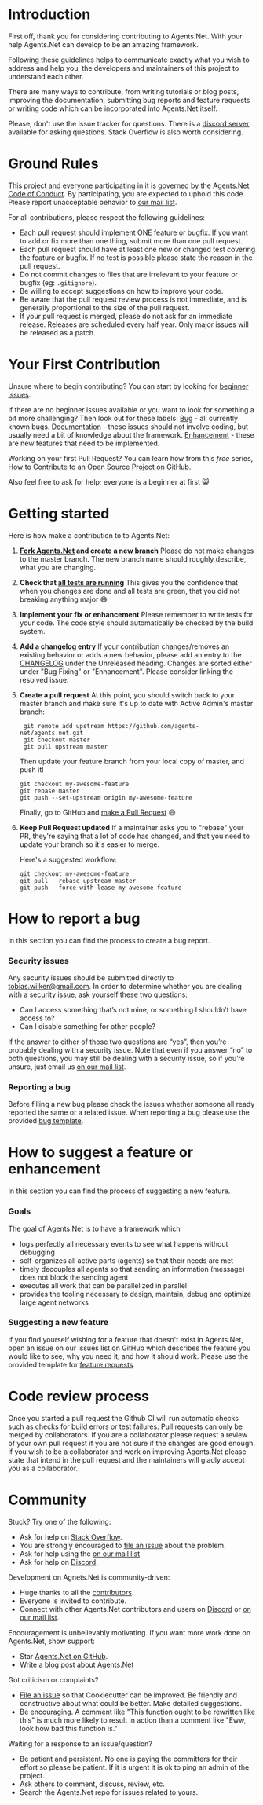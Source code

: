 # Introduction

First off, thank you for considering contributing to Agents.Net. With your help Agents.Net can develop to be an amazing framework.

Following these guidelines helps to communicate exactly what you wish to address and help you, the developers and maintainers of this project to understand each other.

There are many ways to contribute, from writing tutorials or blog posts, improving the documentation, submitting bug reports and feature requests or writing code which can be incorporated into Agents.Net itself.

Please, don't use the issue tracker for questions. There is a [discord server][discord-link] available for asking questions. Stack Overflow is also worth considering.

# Ground Rules

This project and everyone participating in it is governed by the [Agents.Net Code of Conduct](CODE_OF_CONDUCT.md). By participating, you are expected to uphold this code. Please report unacceptable behavior to [our mail list](mailto:agents-net@googlegroups.com).

For all contributions, please respect the following guidelines:

-   Each pull request should implement ONE feature or bugfix. If you want to add or fix more than one thing, submit more than one pull request.
- Each pull request should have at least one new or changed test covering the feature or bugfix. If no test is possible please state the reason in the pull request.
-   Do not commit changes to files that are irrelevant to your feature or bugfix (eg:  `.gitignore`).
-   Be willing to accept suggestions on how to improve your code.
-   Be aware that the pull request review process is not immediate, and is generally proportional to the size of the pull request.
-   If your pull request is merged, please do not ask for an immediate release. Releases are scheduled every half year. Only major issues will be released as a patch.

# Your First Contribution
Unsure where to begin contributing? You can start by looking for [beginner issues][beginner-issues].

If there are no beginner issues available or you want to look for something a bit more challenging? Then look out for these labels:
[Bug][bug-issues] - all currently known bugs.
[Documentation][documentation-issues] - these issues should not involve coding, but usually need a bit of knowledge about the framework.
[Enhancement][enhancement-issues] - these are new features that need to be implemented.

Working on your first Pull Request? You can learn how from this *free* series, [How to Contribute to an Open Source Project on GitHub](https://egghead.io/series/how-to-contribute-to-an-open-source-project-on-github).

Also feel free to ask for help; everyone is a beginner at first :smile_cat:

# Getting started
Here is how make a contribution to to Agents.Net:
1. **[Fork Agents.Net][fork-manual] and create a new branch**
Please do not make changes to the master branch. The new branch name should roughly describe, what you are changing.
2. **Check that [all tests are running][run-tests]**
This gives you the confidence that when you changes are done and all tests are green, that you did not breaking anything major :sweat_smile:
3. **Implement your fix or enhancement**
Please remember to write tests for your code. The code style should automatically be checked by the build system.
4. **Add a changelog entry**
If your contribution changes/removes an existing behavior or adds a new behavior, please add an entry to the [CHANGELOG](../CHANGELOG.md) under the Unreleased heading. Changes are sorted either under "Bug Fixing" or "Enhancement". Please consider linking the resolved issue.
5. **Create a pull request**
At this point, you should switch back to your master branch and make sure it's up to date with Active Admin's master branch:
        
        git remote add upstream https://github.com/agents-net/agents.net.git
        git checkout master
        git pull upstream master

   Then update your feature branch from your local copy of master, and push it!

       git checkout my-awesome-feature
       git rebase master
       git push --set-upstream origin my-awesome-feature

   Finally, go to GitHub and  [make a Pull Request](https://help.github.com/articles/creating-a-pull-request)  :smile:
6. **Keep Pull Request updated**
If a maintainer asks you to "rebase" your PR, they're saying that a lot of code has changed, and that you need to update your branch so it's easier to merge.

   Here's a suggested workflow:

       git checkout my-awesome-feature
       git pull --rebase upstream master
       git push --force-with-lease my-awesome-feature

# How to report a bug
In this section you can find the process to create a bug report.

### Security issues
Any security issues should be submitted directly to [tobias.wilker@gmail.com](mailto:tobias.wilker@gmail.com).
In order to determine whether you are dealing with a security issue, ask yourself these two questions:

-   Can I access something that’s not mine, or something I shouldn’t have access to?
-   Can I disable something for other people?

If the answer to either of those two questions are “yes”, then you’re probably dealing with a security issue. Note that even if you answer “no” to both questions, you may still be dealing with a security issue, so if you’re unsure, just email us [on our mail list](mailto:agents-net@googlegroups.com).

### Reporting a bug
Before filling a new bug please check the issues whether someone all ready reported the same or a related issue.
When reporting a bug please use the provided [bug template][bug-template].

# How to suggest a feature or enhancement
In this section you can find the process of suggesting a new feature.

### Goals
The goal of Agents.Net is to have a framework which

-   logs perfectly all necessary events to see what happens without debugging
-   self-organizes all active parts (agents) so that their needs are met
-   timely decouples all agents so that sending an information (message) does not block the sending agent
-   executes all work that can be parallelized in parallel
- provides the tooling necessary to design, maintain, debug and optimize large agent networks

### Suggesting a new feature

If you find yourself wishing for a feature that doesn't exist in Agents.Net, open an issue on our issues list on GitHub which describes the feature you would like to see, why you need it, and how it should work. Please use the provided template for [feature requests][feature-template].

# Code review process

Once you started a pull request the Github CI will run automatic checks such as checks for build errors or test failures. Pull requests can only be merged by collaborators. If you are a collaborator please request a review of your own pull request if you are not sure if the changes are good enough. If you wish to be a collaborator and work on improving Agents.Net please state that intend in the pull request and the maintainers will gladly accept you as a collaborator.

# Community
Stuck? Try one of the following:

-   Ask for help on  [Stack Overflow](https://stackoverflow.com/questions/tagged/agents-net).
-   You are strongly encouraged to  [file an issue][bug-template]  about the problem.
-   Ask for help using the [on our mail list](mailto:agents-net@googlegroups.com)
-   Ask for help on  [Discord][discord-link].

Development on Agnets.Net is community-driven:

-   Huge thanks to all the  [contributors][contributors-url].
-   Everyone is invited to contribute.
-   Connect with other Agents.Net contributors and users on [Discord][discord-link] or [on our mail list](https://groups.google.com/g/agents-net).

Encouragement is unbelievably motivating. If you want more work done on Agents.Net, show support:

-   Star  [Agents.Net on GitHub](https://github.com/agents-net/agents.net).
- Write a blog post about Agents.Net

Got criticism or complaints?

-   [File an issue][bug-template]  so that Cookiecutter can be improved. Be friendly and constructive about what could be better. Make detailed suggestions.
-   Be encouraging. A comment like "This function ought to be rewritten like this" is much more likely to result in action than a comment like "Eww, look how bad this function is."

Waiting for a response to an issue/question?

-   Be patient and persistent. No one is paying the committers for their effort so please be patient. If it is urgent it is ok to ping an admin of the project.
-   Ask others to comment, discuss, review, etc.
-   Search the Agents.Net repo for issues related to yours.

[discord-link]:https://discord.gg/gn3dqG4
[beginner-issues]:https://github.com/agents-net/agents.net/labels/good%20first%20issue
[bug-issues]:https://github.com/agents-net/agents.net/labels/bug
[documentation-issues]:https://github.com/agents-net/agents.net/labels/documentation
[enhancement-issues]:https://github.com/agents-net/agents.net/labels/enhancement
[fork-manual]:https://help.github.com/articles/fork-a-repo
[run-tests]:https://github.com/agents-net/agents.net#run-tests
[bug-template]:https://github.com/agents-net/agents.net/issues/new?assignees=&labels=bug&template=bug_report.md&title=
[feature-template]:https://github.com/agents-net/agents.net/issues/new?assignees=&labels=enhancement&template=feature_request.md&title=
[contributors-url]: https://github.com/agents-net/agents.net/graphs/contributors
